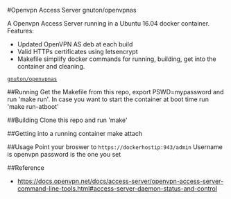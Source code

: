 #Openvpn Access Server
gnuton/openvpnas

A Openvpn Access Server running in a Ubuntu 16.04 docker container.
Features:
* Updated OpenVPN AS deb at each build
* Valid HTTPs certificates using letsencrypt
* Makefile simplify docker commands for running, building, get into the container and cleaning. 

[`gnuton/openvpnas`](https://registry.hub.docker.com/u/gnuton/openvpn/)

##Running
Get the Makefile from this repo, export PSWD=mypassword and run 'make run'.
In case you want to start the container at boot time run 'make run-atboot'

##Building
Clone this repo and run 'make'

##Getting into a running container
make attach

##Usage
Point your broswer to ```https://dockerhostip:943/admin```
Username is openvpn password is the one you set

##Reference
* https://docs.openvpn.net/docs/access-server/openvpn-access-server-command-line-tools.html#access-server-daemon-status-and-control

